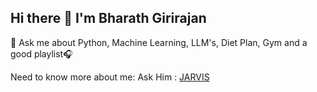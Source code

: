 ## Hi there 👋 I'm Bharath Girirajan


💬 Ask me about Python, Machine Learning, LLM's, Diet Plan, Gym and a good playlist🎧

Need to know more about me: Ask Him : [JARVIS ](https://bharathgirirajan.streamlit.app/)


<!--
**Bharath0726/Bharath0726** is a ✨ _special_ ✨ repository because its `README.md` (this file) appears on your GitHub profile.

Here are some ideas to get you

started:

- 🔭 I’m currently working on ...
- 🌱 I’m currently learning ...
- 👯 I’m looking to collaborate on ...
- 🤔 I’m looking for help with ...
- 💬 Ask me about ...
- 📫 How to reach me: ...
- 😄 Pronouns: ...
- ⚡ Fun fact: ...
-->
